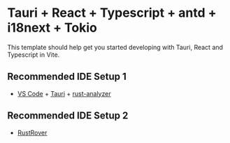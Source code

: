 # Tauri + React + Typescript + antd + i18next + Tokio

This template should help get you started developing with Tauri, React and Typescript in Vite.

## Recommended IDE Setup 1

- [VS Code](https://code.visualstudio.com/) + [Tauri](https://marketplace.visualstudio.com/items?itemName=tauri-apps.tauri-vscode) + [rust-analyzer](https://marketplace.visualstudio.com/items?itemName=rust-lang.rust-analyzer)

## Recommended IDE Setup 2

- [RustRover](https://www.jetbrains.com/rust/)
